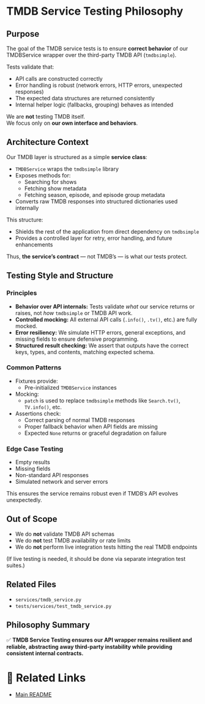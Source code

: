 # TMDB Service Testing Philosophy

## Purpose
The goal of the TMDB service tests is to ensure **correct behavior** of our TMDBService wrapper over the third-party TMDB API (`tmdbsimple`).

Tests validate that:
- API calls are constructed correctly
- Error handling is robust (network errors, HTTP errors, unexpected responses)
- The expected data structures are returned consistently
- Internal helper logic (fallbacks, grouping) behaves as intended

We are **not** testing TMDB itself.  
We focus only on **our own interface and behaviors**.

## Architecture Context

Our TMDB layer is structured as a simple **service class**:
- `TMDBService` wraps the `tmdbsimple` library
- Exposes methods for:
  - Searching for shows
  - Fetching show metadata
  - Fetching season, episode, and episode group metadata
- Converts raw TMDB responses into structured dictionaries used internally

This structure:
- Shields the rest of the application from direct dependency on `tmdbsimple`
- Provides a controlled layer for retry, error handling, and future enhancements

Thus, **the service’s contract** — not TMDB’s — is what our tests protect.

## Testing Style and Structure

### Principles
- **Behavior over API internals:** Tests validate *what* our service returns or raises, not *how* `tmdbsimple` or TMDB API work.
- **Controlled mocking:** All external API calls (`.info()`, `.tv()`, etc.) are fully mocked.
- **Error resiliency:** We simulate HTTP errors, general exceptions, and missing fields to ensure defensive programming.
- **Structured result checking:** We assert that outputs have the correct keys, types, and contents, matching expected schema.

### Common Patterns
- Fixtures provide:
  - Pre-initialized `TMDBService` instances
- Mocking:
  - `patch` is used to replace `tmdbsimple` methods like `Search.tv()`, `TV.info()`, etc.
- Assertions check:
  - Correct parsing of normal TMDB responses
  - Proper fallback behavior when API fields are missing
  - Expected `None` returns or graceful degradation on failure

### Edge Case Testing
- Empty results
- Missing fields
- Non-standard API responses
- Simulated network and server errors

This ensures the service remains robust even if TMDB’s API evolves unexpectedly.

## Out of Scope
- We do **not** validate TMDB API schemas
- We do **not** test TMDB availability or rate limits
- We do **not** perform live integration tests hitting the real TMDB endpoints

(If live testing is needed, it should be done via separate integration test suites.)

## Related Files
- `services/tmdb_service.py`
- `tests/services/test_tmdb_service.py`

## Philosophy Summary

✅ **TMDB Service Testing ensures our API wrapper remains resilient and reliable, abstracting away third-party instability while providing consistent internal contracts.**

# 🔗 Related Links
- [Main README](../README.md)